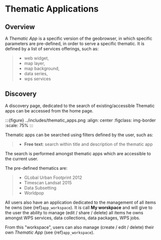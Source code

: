 # Thematic Applications

## Overview

A *Thematic App* is a specific version of the geobrowser, in which specific parameters are pre-defined, in order to serve a specific thematic.
It is defined by a list of services offerings, such as:

> - web widget,
> - map layer,
> - map background,
> - data series,
> - wps services

## Discovery

A discovery page, dedicated to the search of existing/accessible Thematic apps can be accessed from the home page.

:::{figure} ../includes/thematic_apps.png
:align: center
:figclass: img-border
:scale: 75%
:::

Thematic apps can be searched using filters defined by the user, such as:

> - **Free text**: search within title and description of the thematic app

The search is performed amongst thematic apps which are accessible to the current user.

The pre-defined thematics are:

> - GLobal Urban Footprint 2012
> - Timescan Landsat 2015
> - Data Subsetting
> - Worldpop

All users also have an application dedicated to the management of all items he owns (see {ref}`app_workspace`).
It is call **My worskpace** and will give to the user the ability to manage (edit / share / delete) all items he owns amongst WPS services, data collections, data packages, WPS jobs.

From this "workspace", users can also manage (create / edit / delete) their own *Thematic App* (see {ref}`app_workspace`).
